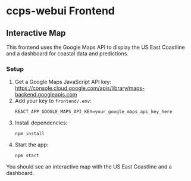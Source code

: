 # ccps-webui Frontend

## Interactive Map

This frontend uses the Google Maps API to display the US East Coastline and a dashboard for coastal data and predictions.

### Setup

1. Get a Google Maps JavaScript API key: https://console.cloud.google.com/apis/library/maps-backend.googleapis.com
2. Add your key to `frontend/.env`:
   ```
   REACT_APP_GOOGLE_MAPS_API_KEY=your_google_maps_api_key_here
   ```
3. Install dependencies:
   ```
   npm install
   ```
4. Start the app:
   ```
   npm start
   ```

You should see an interactive map with the US East Coastline and a dashboard.
